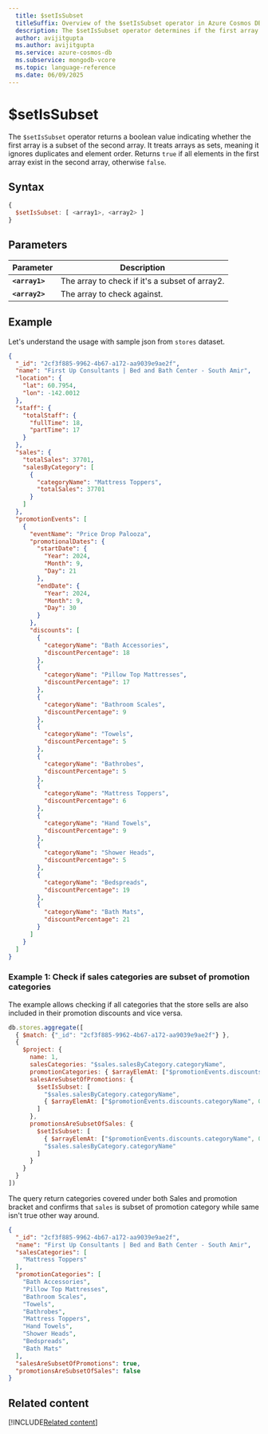 ```yaml
---
  title: $setIsSubset
  titleSuffix: Overview of the $setIsSubset operator in Azure Cosmos DB for MongoDB (vCore)
  description: The $setIsSubset operator determines if the first array is a subset of the second array.
  author: avijitgupta
  ms.author: avijitgupta
  ms.service: azure-cosmos-db
  ms.subservice: mongodb-vcore
  ms.topic: language-reference
  ms.date: 06/09/2025
---
```


# $setIsSubset

The `$setIsSubset` operator returns a boolean value indicating whether the first array is a subset of the second array. It treats arrays as sets, meaning it ignores duplicates and element order. Returns `true` if all elements in the first array exist in the second array, otherwise `false`.

## Syntax

```javascript
{
  $setIsSubset: [ <array1>, <array2> ]
}
```

## Parameters

| Parameter | Description |
| --- | --- |
| **`<array1>`** | The array to check if it's a subset of array2. |
| **`<array2>`** | The array to check against. |

## Example

Let's understand the usage with sample json from `stores` dataset.

```json
{
  "_id": "2cf3f885-9962-4b67-a172-aa9039e9ae2f",
  "name": "First Up Consultants | Bed and Bath Center - South Amir",
  "location": {
    "lat": 60.7954,
    "lon": -142.0012
  },
  "staff": {
    "totalStaff": {
      "fullTime": 18,
      "partTime": 17
    }
  },
  "sales": {
    "totalSales": 37701,
    "salesByCategory": [
      {
        "categoryName": "Mattress Toppers",
        "totalSales": 37701
      }
    ]
  },
  "promotionEvents": [
    {
      "eventName": "Price Drop Palooza",
      "promotionalDates": {
        "startDate": {
          "Year": 2024,
          "Month": 9,
          "Day": 21
        },
        "endDate": {
          "Year": 2024,
          "Month": 9,
          "Day": 30
        }
      },
      "discounts": [
        {
          "categoryName": "Bath Accessories",
          "discountPercentage": 18
        },
        {
          "categoryName": "Pillow Top Mattresses",
          "discountPercentage": 17
        },
        {
          "categoryName": "Bathroom Scales",
          "discountPercentage": 9
        },
        {
          "categoryName": "Towels",
          "discountPercentage": 5
        },
        {
          "categoryName": "Bathrobes",
          "discountPercentage": 5
        },
        {
          "categoryName": "Mattress Toppers",
          "discountPercentage": 6
        },
        {
          "categoryName": "Hand Towels",
          "discountPercentage": 9
        },
        {
          "categoryName": "Shower Heads",
          "discountPercentage": 5
        },
        {
          "categoryName": "Bedspreads",
          "discountPercentage": 19
        },
        {
          "categoryName": "Bath Mats",
          "discountPercentage": 21
        }
      ]
    }
  ]
}
```

### Example 1: Check if sales categories are subset of promotion categories

The example allows checking if all categories that the store sells are also included in their promotion discounts and vice versa.

```javascript
db.stores.aggregate([
  { $match: {"_id": "2cf3f885-9962-4b67-a172-aa9039e9ae2f"} },
  {
    $project: {
      name: 1,
      salesCategories: "$sales.salesByCategory.categoryName",
      promotionCategories: { $arrayElemAt: ["$promotionEvents.discounts.categoryName", 0] },
      salesAreSubsetOfPromotions: {
        $setIsSubset: [
          "$sales.salesByCategory.categoryName",
          { $arrayElemAt: ["$promotionEvents.discounts.categoryName", 0] }
        ]
      },
      promotionsAreSubsetOfSales: {
        $setIsSubset: [
          { $arrayElemAt: ["$promotionEvents.discounts.categoryName", 0] },
          "$sales.salesByCategory.categoryName"
        ]
      }
    }
  }
])
```

The query return categories covered under both Sales and promotion bracket and confirms that `sales` is subset of promotion category while same isn't true other way around.

```json
{
  "_id": "2cf3f885-9962-4b67-a172-aa9039e9ae2f",
  "name": "First Up Consultants | Bed and Bath Center - South Amir",
  "salesCategories": [
    "Mattress Toppers"
  ],
  "promotionCategories": [
    "Bath Accessories",
    "Pillow Top Mattresses",
    "Bathroom Scales",
    "Towels",
    "Bathrobes",
    "Mattress Toppers",
    "Hand Towels",
    "Shower Heads",
    "Bedspreads",
    "Bath Mats"
  ],
  "salesAreSubsetOfPromotions": true,
  "promotionsAreSubsetOfSales": false
}
```

## Related content

[!INCLUDE[Related content](../includes/related-content.md)]
